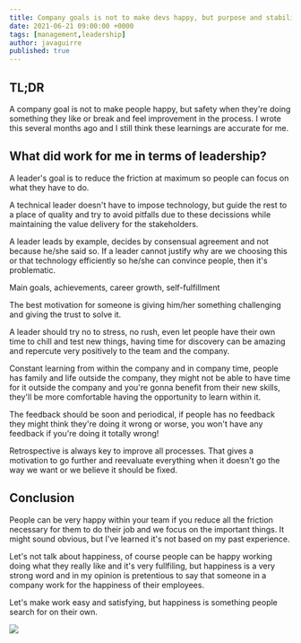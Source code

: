 ```yaml
---
title: Company goals is not to make devs happy, but purpose and stability
date: 2021-06-21 09:00:00 +0000
tags: [management,leadership]
author: javaguirre
published: true
---
```


## TL;DR

A company goal is not to make people happy, but safety when they're doing something they like or break and feel improvement in the process. I wrote this several months ago and I still think these learnings are accurate for me.

## What did work for me in terms of leadership?

A leader's goal is to reduce the friction at maximum so people can focus on what they have to do.

A technical leader doesn't have to impose technology, but guide the rest to a place of quality and try to avoid pitfalls due to these decissions while maintaining the value delivery for the stakeholders.

A leader leads by example, decides by consensual agreement and not because he/she said so. If a leader cannot justify why are we choosing this or that technology efficiently so he/she can convince people, then it's problematic.

Main goals, achievements, career growth, self-fulfillment

The best motivation for someone is giving him/her something challenging and giving the trust to solve it.

A leader should try no to stress, no rush, even let people have their own time to chill and test new things, having time for discovery can be amazing and repercute very positively to the team and the company.

Constant learning from within the company and in company time, people has family and life outside the company,
they might not be able to have time for it outside the company and you're gonna benefit from their new skills, they'll be more comfortable having the opportunity to learn within it.

The feedback should be soon and periodical, if people has no feedback they might think they're doing it wrong or worse, you won't have any feedback if you're doing it totally wrong!

Retrospective is always key to improve all processes. That gives a motivation to go further and reevaluate everything when it doesn't go the way we want or we believe it should be fixed.

## Conclusion

People can be very happy within your team if you reduce all the friction necessary for them to do their job and we focus on the important things. It might sound obvious, but I've learned it's not based on my past experience.

Let's not talk about happiness, of course people can be happy working doing what they really like and it's very fullfiling, but happiness is a very strong word and in my opinion is pretentious to say that someone in a company work for the happiness of their employees.

Let's make work easy and satisfying, but happiness is something people search for on their own.

![](https://media.giphy.com/media/mCJkHm7o6vSoAKcLY7/giphy.gif)
